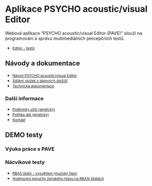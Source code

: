 # Aplikace  PSYCHO 	acoustic/visual Editor
Webová aplikace “PSYCHO acoustic/visual Editor (PAVE)” slouží na programování a správu multimediálních percepčních testů.
  * <small> [Editor - testů](/psychotest/editor.html) </small>

## Návody a dokumentace
  * <small> [Návod PSYCHO acoustic/visual Editor](https://docs.google.com/document/d/1_w9CdHvQn5OqkeGINkN24o_5EP7_MwqQbe8gMd8eJJM/edit?usp=sharing ) </small>
  * <small> [Sdílení složek z datových úložišť](https://drive.google.com/file/d/1jQGH6JRXaVcIrMZJRKsmwNk0nm6RvjJ6/view?usp=sharing) </small>
  * <small> [Technická dokumentace](https://docs.google.com/document/d/1AMULNLFVX_tGTrLyCcrP918JxHLZGbMRIb1_vMu7YUU/edit?usp=sharing) </small>
  
### Další informace   
  * <small> [Podmínky užití (anglicky)](terms.md) </small>
  * <small> [Politika dat (anglicky)](datapolicy.md) </small>
  * <small> [Kontakt](https://www.hamu.cz/cs/veda-a-vyzkum/vedecka-pracoviste/marc/) </small>
  

## DEMO testy
### Výuka práce s PAVE
### Nácvikové testy 
  * <small> [RBAS škály - vysvětlení (mužský hlas)](https://psychoacoustic.hamu.cz/psychotest/index.html#/performtest/N4IgTgpgtg9gLhAlgqIBcoAmMDuA7AGxgENM4YBrCPdECgNhwDkBVOADgDEA1AdgBVMAYwDqATRAAacBADOAVwJxyVGmhAAtAGZCATPIAeAEQBeAc1kALbgBkADDakg4ATwAOEWgHl8QovOE5PAg4EABfaTdiOEtaJ0RMWgB6ACUAIQBBAGUAWih5E0QcgDcXeQpiADo3BFlQsKA) </small>
  * <small> [Hodnocení poruchy ženského hlasu na RBASI škálách](https://psychoacoustic.hamu.cz/psychotest/index.html#/performtest/N4IgTgpgtg9gLhAlgqIBcoAmMDuA7AGxgENM4YBrCPdECgNhwDkBVOADgDEA1AdgBVMAYwDqATRAAacBADOAVwJxyVGmhAAtAGZCATPIAeAEQBeAc1kALbgBkADDakg4ATwAOEWgHl8QovOE5PAg4EABfaTdiOEtaJ0RMWg1qFwBZYgBpeQBaWThiPExiMEwXAGYAfQA3ABYAOjcEPPCgA==) </small>
